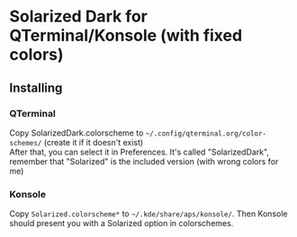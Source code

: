 # Solarized Dark for QTerminal/Konsole (with fixed colors)


## Installing

### QTerminal

Copy SolarizedDark.colorscheme to `~/.config/qterminal.org/color-schemes/` (create it if it doesn't exist)  
After that, you can select it in Preferences. It's called "SolarizedDark", remember that "Solarized" is the included version (with wrong colors for me)  

### Konsole

Copy `Solarized.colorscheme*` to `~/.kde/share/aps/konsole/`.
Then Konsole should present you with a Solarized option in colorschemes.
